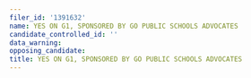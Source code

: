 ```yaml
---
filer_id: '1391632'
name: YES ON G1, SPONSORED BY GO PUBLIC SCHOOLS ADVOCATES
candidate_controlled_id: ''
data_warning: 
opposing_candidate: 
title: YES ON G1, SPONSORED BY GO PUBLIC SCHOOLS ADVOCATES
---
```

